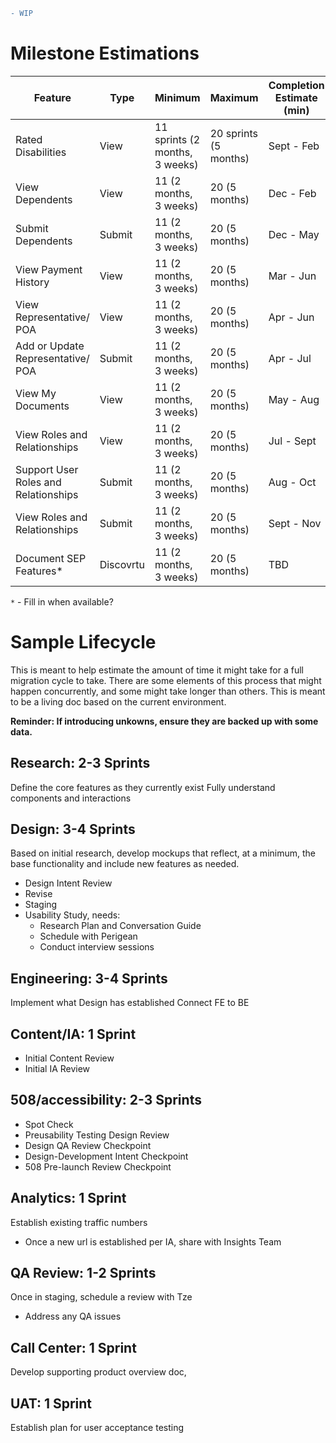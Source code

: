 ``` diff
- WIP
```
# Milestone Estimations
| **Feature** | **Type** | **Minimum** | **Maximum** | **Completion Estimate (min)** |
| ---- | ------- | ------------------ | ------------------ | ------- |
| Rated Disabilities | View  | 11 sprints (2 months, 3 weeks) | 20 sprints (5 months)  | Sept - Feb |
| View Dependents | View  | 11 (2 months, 3 weeks) | 20 (5 months)  | Dec - Feb |
| Submit Dependents | Submit  | 11 (2 months, 3 weeks) | 20 (5 months)  | Dec - May |
| View Payment History | View  | 11 (2 months, 3 weeks) | 20 (5 months)  | Mar - Jun |
| View Representative/ POA | View  | 11 (2 months, 3 weeks) | 20 (5 months)  | Apr - Jun |
| Add or Update Representative/ POA | Submit  | 11 (2 months, 3 weeks) | 20 (5 months)  | Apr - Jul |
| View My Documents | View  | 11 (2 months, 3 weeks) | 20 (5 months)  | May - Aug |
| View Roles and Relationships | View  | 11 (2 months, 3 weeks) | 20 (5 months)  | Jul - Sept |
| Support User Roles and Relationships | Submit  | 11 (2 months, 3 weeks) | 20 (5 months)  | Aug - Oct |
| View Roles and Relationships | Submit  | 11 (2 months, 3 weeks) | 20 (5 months)  | Sept - Nov |
| Document SEP Features* | Discovrtu  | 11 (2 months, 3 weeks) | 20 (5 months)  | TBD |

`*` - Fill in when available? 
# Sample Lifecycle
This is meant to help estimate the amount of time it might take for a full migration cycle to take.  There are some elements of this process that might happen concurrently, and some might take longer than others.  This is meant to be a living doc based on the current environment.

**Reminder: If introducing unkowns, ensure they are backed up with some data.**

## Research: 2-3 Sprints
Define the core features as they currently exist
Fully understand components and interactions

## Design: 3-4 Sprints
Based on initial research, develop mockups that reflect, at a minimum, the base functionality and include new features as needed.
  - Design Intent Review
  - Revise
  - Staging
  - Usability Study, needs:
    - Research Plan and Conversation Guide
    - Schedule with Perigean
    - Conduct interview sessions

## Engineering: 3-4 Sprints
Implement what Design has established
Connect FE to BE

## Content/IA: 1 Sprint
  - Initial Content Review 
  - Initial IA Review
  
## 508/accessibility: 2-3 Sprints
  - Spot Check
  - Preusability Testing Design Review
  - Design QA Review Checkpoint
  - Design-Development Intent Checkpoint
  - 508 Pre-launch Review Checkpoint
  
## Analytics: 1 Sprint
Establish existing traffic numbers
  - Once a new url is established per IA, share with Insights Team

## QA Review: 1-2 Sprints
Once in staging, schedule a review with Tze
  - Address any QA issues

## Call Center: 1 Sprint
Develop supporting product overview doc,

## UAT: 1 Sprint
Establish plan for user acceptance testing
